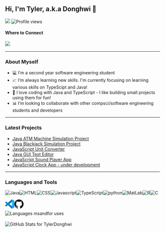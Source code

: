 ## Hi, I'm Tyler, a.k.a Donghwi 👋 

<!-- Followers Count and Views Count -->

![](https://img.shields.io/github/followers/TylerDonghwi?label=Followers&style=flat-square)
![Profile views](https://gpvc.arturio.dev/TylerDonghwi)

<!-- Banner 

<img src="" alt="banner that says Tyler Kim - software engineering student at the University of Auckland, with a picture of Tyler Kim">

-->
<!-- Social Links -->
#### Where to Connect
<a href="https://www.linkedin.com/in/tyler-donghwi-kim-124410208/" target="_blank"><img src="https://img.shields.io/badge/-LinkedIn-0072b1?style=flat-square&logo=linkedin&logoColor=white"/></a>

---

### About Myself

<!-- Profile Blurb -->

- 💻 I’m a second year software engineering student
- 📈 I’m always learning new skills. I'm currently focusing on learning various skills on TypeScipt and Java!
- 📕 I love coding with Java and TypeScript - I like building small projects using them for fun!
- 📊 I’m looking to collaborate with other compsci/software engineering students and developers 
---

### Latest Projects
<ul>
  <li><a href="https://github.com/TylerDonghwi/ATM-Machine-Simulator">Java ATM Machine Simulation Project</a></li>
  <li><a href="https://github.com/SOFTENG281-2022/assignment-3-TylerDonghwi">Java Blackjack Simulation Project</a></li>
   <li><a href="https://github.com/TylerDonghwi/unit-converter">JavaScript Unit Converter</a></li>
  <li><a href="https://github.com/TylerDonghwi/GUI-Text-Editor">Java GUI Text Editor</a></li>
  <li><a href="https://github.com/TylerDonghwi/Music-Sound-App">JavaScript Sound Player App</a></li>
  <li><a href="https://github.com/TylerDonghwi/Clock-App">JavaScript Clock App - under development</a></li>


</ul>

---
### Languages and Tools

<img align="left" alt="Java" height="30px" src="https://1000logos.net/wp-content/uploads/2020/09/Java-Logo.png" />
<img align="left" alt="HTML" height="30px" src="https://i.stack.imgur.com/PgcSR.png" />
<img align="left" alt="CSS" height="30px" src="https://upload.wikimedia.org/wikipedia/commons/thumb/d/d5/CSS3_logo_and_wordmark.svg/1200px-CSS3_logo_and_wordmark.svg.png" />
<img align="left" alt="Javascript" height="30px" src="https://upload.wikimedia.org/wikipedia/commons/thumb/9/99/Unofficial_JavaScript_logo_2.svg/480px-Unofficial_JavaScript_logo_2.svg.png" />
<img align="left" alt="TypeScript" height="30px" src="https://upload.wikimedia.org/wikipedia/commons/4/4c/Typescript_logo_2020.svg" />
<img align="left" alt="python" height="30px" src="https://cdn3.iconfinder.com/data/icons/logos-and-brands-adobe/512/267_Python-512.png" />
<img align="left" alt="MatLab" height="30px" src="https://upload.wikimedia.org/wikipedia/commons/thumb/2/21/Matlab_Logo.png/667px-Matlab_Logo.png" />
<img align="left" alt="R" height="30px" src="https://upload.wikimedia.org/wikipedia/commons/thumb/1/1b/R_logo.svg/1280px-R_logo.svg.png" />
<img align="left" alt="C" height="30px" src="https://upload.wikimedia.org/wikipedia/commons/1/19/C_Logo.png" />
<img align="left" alt="visual studio code" height="30px" src="https://raw.githubusercontent.com/github/explore/80688e429a7d4ef2fca1e82350fe8e3517d3494d/topics/visual-studio-code/visual-studio-code.png" />
<!--
<img align="left" alt="Azure" height="30px" src="https://www.parkmycloud.com/wp-content/uploads/2018/02/Azure_.png" />
-->
<img align="left" alt="GitHub" height="30px" src="https://raw.githubusercontent.com/github/explore/78df643247d429f6cc873026c0622819ad797942/topics/github/github.png" />

<br/>
<br/>
<br/>
<!--dashboards-->

<p><img align="center" src="https://github-readme-stats.vercel.app/api/top-langs/?username=TylerDonghwi&layout=compact&langs_count=8&theme=radical" alt="Languages msandfor uses" />
<br />
<br />
  <img align="center" src="https://github-readme-stats.vercel.app/api?username=TylerDonghwi&count_private=true&show_icons=true&theme=radical&layout=compact" ?count_private=true alt="GitHub Stats for TylerDonghwi" /></p>
